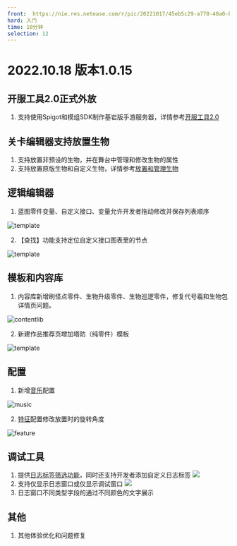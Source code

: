 ```yaml
---
front: 	https://nie.res.netease.com/r/pic/20221017/45eb5c29-a770-48a0-b4f5-52433c15b778.png
hard: 入门
time: 10分钟
selection: 12
---
```


# 2022.10.18 版本1.0.15

## 开服工具2.0正式外放

1. 支持使用Spigot和模组SDK制作基岩版手游服务器，详情参考[开服工具2.0](../../27-网络游戏/课程10：使用Spigot开服/10-支持基岩版客户端的Java版网络游戏概述.md)

## 关卡编辑器支持放置生物

1. 支持放置非预设的生物，并在舞台中管理和修改生物的属性
2. 支持放置原版生物和自定义生物，详情参考[放置和管理生物](../../20-玩法开发/11-组装简单玩法/1-放置和管理生物.md)

## 逻辑编辑器

1. 蓝图零件变量、自定义接口、变量允许开发者拖动修改并保存列表顺序

![template](./images/A1.gif)

2. 【查找】功能支持定位自定义接口图表里的节点

![template](./images/A5.png)

## 模板和内容库

1. 内容库新增刷怪点零件、生物升级零件、生物巡逻零件，修复代号羲和生物包详情页问题。

![contentlib](./images/221018/contentlib.png)

2. 新建作品推荐页增加塔防（纯零件）模板

![template](./images/221018/template.png)

## 配置

1. 新增[音乐](../../20-玩法开发/15-自定义游戏内容/8-自定义音乐.md)配置

![music](./images/221018/music.png)

2. [特征](../../20-玩法开发/15-自定义游戏内容/4-自定义维度/4-自定义特征.md)配置修改放置时的旋转角度

![feature](./images/221018/feature.png)

## 调试工具

1. 提供<a href="../../../mcguide/30-测试/1-使用调试工具进行手机和电脑端调试.html#_5-日志按标签过滤" rel="noopenner">日志标签筛选功能</a>，同时还支持开发者添加自定义日志标签
![](./images/F2.gif)
2. 支持仅显示日志窗口或仅显示调试窗口
![](./images/F3.gif)
3. 日志窗口不同类型字段的通过不同颜色的文字展示

## 其他

1. 其他体验优化和问题修复